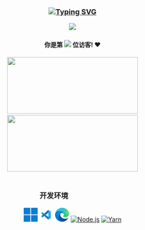 <div align="center">

### [![Typing SVG](https://readme-typing-svg.demolab.com?font=Microsoft+YaHei&pause=1000&repeat=false&width=435&lines=%E6%97%A9%E5%AE%89%E5%8D%88%E5%AE%89%E6%99%9A%E5%AE%89%E5%96%B5+%E6%99%9A%E6%A2%A6%E4%B8%80%E5%AE%9A%E4%B8%8D%E8%83%BD%E7%86%AC%E5%A4%9C%E5%96%B5)](https://git.io/typing-svg)

<img src="https://cards.latedream.us.kg/api?pic=4&bilibili=@LateDream_&email=latedream_@outlook.com&qq=3276839942&site=https://latedream.us.kg&steam=24%E5%B2%81%E6%B8%85%E7%BA%AF%E7%94%B7%E9%AB%98&bg_color=%231a1b27" height="200" />

#### 你是第 <img src="https://count.getloli.com/@latedream?name=latedream&theme=minecraft&padding=7&offset=0&align=top&scale=1&pixelated=1&darkmode=auto" height="48" /> 位访客! ❤️

<img src="https://github-readme-stats.vercel.app/api?username=LateDreamXD&theme=tokyonight&count_private=true&locale=cn" width="300" height="130" /><img src="https://github-readme-stats.vercel.app/api/top-langs/?username=LateDreamXD&theme=tokyonight&count_private=true&locale=cn&layout=compact" width="300" height="130" /><br /><br />

### 开发环境 &emsp;&emsp;&emsp;&emsp;&emsp;

[<img title="Windows 11" alt="Windows 11" src="res/win11.png" height="32" />](https://www.microsoft.com/en-us/software-download/windows11)
[<img title="Visual Studio Code" alt="Visual Studio Code" src="res/vscode.png" height="32" />](https://code.visualstudio.com/download)
[<img title="Microsoft Edge" alt="Microsoft Edge" src="res/msedge.png" height="32" />](https://www.microsoft.com/en-us/edge/download)
[<img title="Node.js" alt="Node.js" src="https://nodejs.org/static/images/favicons/favicon.png" height="32" />](https://nodejs.org/en/download)
[<img title="Yarn" alt="Yarn" src="https://yarnpkg.com/img/yarn-favicon.svg" height="32" />](https://yarnpkg.com/)

</div>
